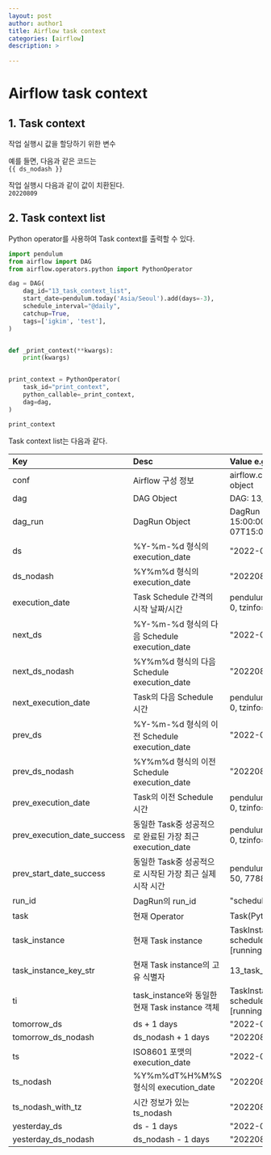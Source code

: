 ```yaml
---
layout: post
author: author1
title: Airflow task context
categories: [airflow]
description: >
  
---
```


# Airflow task context

## 1. Task context

작업 실행시 값을 할당하기 위한 변수

예를 들면, 다음과 같은 코드는  
`{{ ds_nodash }}` 

작업 실행시 다음과 같이 값이 치환된다.  
`20220809`

## 2. Task context list

Python operator를 사용하여 Task context를 출력할 수 있다.

```python
import pendulum
from airflow import DAG
from airflow.operators.python import PythonOperator

dag = DAG(
    dag_id="13_task_context_list",
    start_date=pendulum.today('Asia/Seoul').add(days=-3),
    schedule_interval="@daily",
    catchup=True,
    tags=['igkim', 'test'],
)


def _print_context(**kwargs):
    print(kwargs)


print_context = PythonOperator(
    task_id="print_context",
    python_callable=_print_context,
    dag=dag,
)

print_context
```

Task context list는 다음과 같다.

|Key|Desc|Value e.g.|
|:---|:---|:---|
|conf|Airflow 구성 정보|airflow.configuration.AirflowConfigParser object|
|dag|DAG Object|DAG: 13_task_context_list|
|dag_run|DagRun Object|DagRun 13_task_context_list @ 2022-08-07 15:00:00+00:00: scheduled__2022-08-07T15:00:00+00:00, externally triggered: False|
|ds|%Y-%m-%d 형식의 execution_date|"2022-08-07"|
|ds_nodash|%Y%m%d 형식의 execution_date|"20220807"|
|execution_date|Task Schedule 간격의 시작 날짜/시간|pendulum.datetime.DateTime(2022, 8, 7, 15, 0, 0, tzinfo=Timezone('UTC'))|
|next_ds|%Y-%m-%d 형식의 다음 Schedule execution_date|"2022-08-08"|
|next_ds_nodash|%Y%m%d 형식의 다음 Schedule execution_date|"20220808"|
|next_execution_date|Task의 다음 Schedule 시간|pendulum.datetime.DateTime(2022, 8, 8, 15, 0, 0, tzinfo=Timezone('UTC'))|
|prev_ds|%Y-%m-%d 형식의 이전 Schedule execution_date|"2022-08-06"|
|prev_ds_nodash|%Y%m%d 형식의 이전 Schedule execution_date|"20220806"|
|prev_execution_date|Task의 이전 Schedule 시간|pendulum.datetime.DateTime(2022, 8, 6, 15, 0, 0, tzinfo=Timezone('UTC'))|
|prev_execution_date_success|동일한 Task중 성공적으로 완료된 가장 최근 execution_date|pendulum.datetime.DateTime(2022, 8, 6, 15, 0, 0, tzinfo=Timezone('UTC'))|
|prev_start_date_success|동일한 Task중 성공적으로 시작된 가장 최근 실제 시작 시간|pendulum.datetime.DateTime(2022, 8, 9, 4, 53, 50, 778836, tzinfo=Timezone('UTC'))|
|run_id|DagRun의 run_id|"scheduled__2022-08-07T15:00:00+00:00"|
|task|현재 Operator|Task(PythonOperator): print_context|
|task_instance|현재 Task instance|TaskInstance: 13_task_context_list.print_context scheduled__2022-08-07T15:00:00+00:00 [running]|
|task_instance_key_str|현재 Task instance의 고유 식별자|13_task_context_list__print_context__20220807|
|ti|task_instance와 동일한 현재 Task instance 객체|TaskInstance: 13_task_context_list.print_context scheduled__2022-08-07T15:00:00+00:00 [running]|
|tomorrow_ds|ds + 1 days|"2022-08-08"|
|tomorrow_ds_nodash|ds_nodash + 1 days|"20220808"|
|ts|ISO8601 포맷의 execution_date|"2022-08-07T15:00:00+00:00"|
|ts_nodash|%Y%m%dT%H%M%S 형식의 execution_date|"20220807T150000"|
|ts_nodash_with_tz|시간 정보가 있는 ts_nodash|"20220807T150000+0000"|
|yesterday_ds|ds - 1 days|"2022-08-06"|
|yesterday_ds_nodash|ds_nodash - 1 days|"20220806|